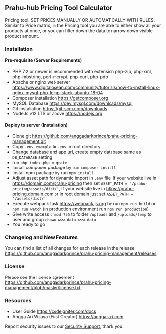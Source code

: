 ## Prahu-hub Pricing Tool Calculator

Pricing tool. SET PRICES MANUALLY OR AUTOMATICALLY WITH RULES.
Similar to Price matrix, in the Pricing tool you are able to either show all your products at once,
or you can filter down the data to narrow down visible product amount.

### Installation

#### Pre-requisite (Server Requirements)
- PHP 7.2 or newer is recommended with extension php-zip, php-xml, php-mbstring, perl-mcrypt, php-curl, php-pdo
- Apache or nginx web server https://www.digitalocean.com/community/tutorials/how-to-install-linux-nginx-mysql-php-lemp-stack-ubuntu-18-04
- Composer installation https://getcomposer.org
- MySQL Database https://dev.mysql.com/downloads/mysql
- Git installation https://git-scm.com/downloads
- NodeJs v12 LTS or above https://nodejs.org

#### Deploy to server (Installation)
- Clone git https://github.com/anggadarkprince/prahu-pricing-management.git
- Copy `.env.example` to `.env` in root directory
- Change database and app url, create empty database same as `DB_DATABASE` setting
- run `php index.php migrate`
- Install composer package by run `composer install`
- Install npm package by run `npm install`
- Adjust asset path for dynamic import in `.env` file. If your website live in https://domain.com/prahu-pricing then set `ASSET_PATH = '/prahu-pricing/assets/dist/'`, if your website live in https://prahu-pricing.domain.com or in root domain just set `ASSET_PATH = '/assets/dist/'`
- Execute webpack task https://webpack.js.org by run `npm run build` or `npm run watch` (in production environment run `npm run production`)
- Give write access `chmod 755` to folder `/uploads` and `/uploads/temp` to user and group `chown www-data:www-data`
- You ready to go

### Changelog and New Features

You can find a list of all changes for each release in the release https://github.com/anggadarkprince/prahu-pricing-management/releases.

### License

Please see the license agreement https://github.com/anggadarkprince/prahu-pricing-management/blob/master/license.txt.

### Resources

-  User Guide <https://codeigniter.com/docs>
-  Angga Ari Wijaya (First Creator) <https://angga-ari.com>

Report security issues to our [Security Support](<mailto:anggadarkprince@gmail.com>), thank you.

